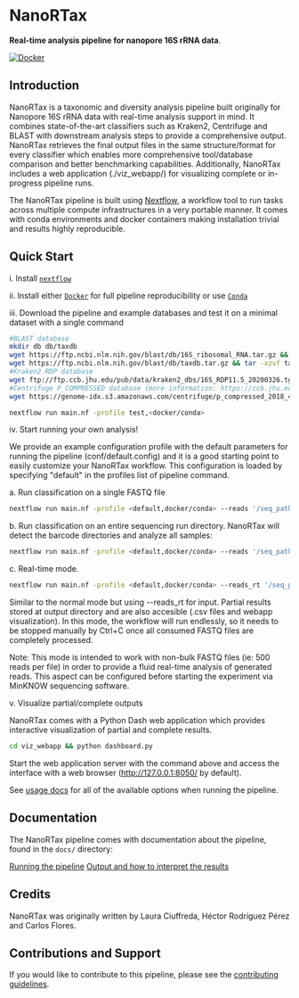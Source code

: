 # NanoRTax

**Real-time analysis pipeline for nanopore 16S rRNA data**.

[![Docker](https://img.shields.io/docker/automated/hecrp/nanortax.svg)](https://hub.docker.com/r/hecrp/nanortax)

## Introduction

NanoRTax is a taxonomic and diversity analysis pipeline built originally for Nanopore 16S rRNA data with real-time analysis support in mind. It combines state-of-the-art classifiers such as Kraken2, Centrifuge and BLAST with downstream analysis steps to provide a comprehensive output. NanoRTax retrieves the final output files in the same structure/format for every classifier which enables more comprehensive tool/database comparison and better benchmarking capabilities. Additionally, NanoRTax includes a web application (./viz_webapp/) for visualizing complete or in-progress pipeline runs. 


The NanoRTax pipeline is built using [Nextflow](https://www.nextflow.io), a workflow tool to run tasks across multiple compute infrastructures in a very portable manner. It comes with conda environments and docker containers making installation trivial and results highly reproducible.

## Quick Start

i. Install [`nextflow`](https://nf-co.re/usage/installation)

ii. Install either [`Docker`](https://docs.docker.com/engine/installation/) for full pipeline reproducibility or use [`Conda`](https://conda.io/miniconda.html)

iii. Download the pipeline and example databases and test it on a minimal dataset with a single command

```bash
#BLAST database
mkdir db db/taxdb
wget https://ftp.ncbi.nlm.nih.gov/blast/db/16S_ribosomal_RNA.tar.gz && tar -xzvf 16S_ribosomal_RNA.tar.gz -C db
wget https://ftp.ncbi.nlm.nih.gov/blast/db/taxdb.tar.gz && tar -xzvf taxdb.tar.gz -C db/taxdb
#Kraken2 RDP database
wget ftp://ftp.ccb.jhu.edu/pub/data/kraken2_dbs/16S_RDP11.5_20200326.tgz && tar -xzvf 16S_RDP11.5_20200326.tgz -C db
#Centrifuge P_COMPRESSED database (more information: https://ccb.jhu.edu/software/centrifuge/manual.shtml#database-download-and-index-building)
wget https://genome-idx.s3.amazonaws.com/centrifuge/p_compressed_2018_4_15.tar.gz && tar -xzvf p_compressed_2018_4_15.tar.gz -C db
```

```bash
nextflow run main.nf -profile test,<docker/conda>
```

iv. Start running your own analysis!

We provide an example configuration profile with the default parameters for running the pipeline (conf/default.config) and it is a good starting point to easily customize your NanoRTax workflow. This configuration is loaded by specifying "default" in the profiles list of pipeline command. 

a. Run classification on a single FASTQ file
```bash
nextflow run main.nf -profile <default,docker/conda> --reads '/seq_path/sample.fastq'
```
b. Run classification on an entire sequencing run directory. NanoRTax will detect the barcode directories and analyze all samples:
```bash
nextflow run main.nf -profile <default,docker/conda> --reads '/seq_path/fastq_pass/**/*.fastq'
```

c. Real-time mode.

```bash
nextflow run main.nf -profile <default,docker/conda> --reads_rt '/seq_path/fastq_pass/**/*.fastq'
```

Similar to the normal mode but using --reads_rt for input. Partial results stored at output directory and are also accesible (.csv files and webapp visualization). In this mode, the workflow will run endlessly, so it needs to be stopped manually by Ctrl+C once all consumed FASTQ files are completely processed.

Note: This mode is intended to work with non-bulk FASTQ files (ie: 500 reads per file) in order to provide a fluid real-time analysis of generated reads. This aspect can be configured before starting the experiment via MinKNOW sequencing software.

v. Visualize partial/complete outputs

NanoRTax comes with a Python Dash web application which provides interactive visualization of partial and complete results.
```bash
cd viz_webapp && python dashboard.py
```
Start the web application server with the command above and access the interface with a web browser (http://127.0.0.1:8050/ by default).

See [usage docs](docs/usage.md) for all of the available options when running the pipeline.


## Documentation

The NanoRTax pipeline comes with documentation about the pipeline, found in the `docs/` directory:

[Running the pipeline](docs/usage.md)
[Output and how to interpret the results](docs/output.md)

## Credits

NanoRTax was originally written by Laura Ciuffreda, Héctor Rodríguez Pérez and Carlos Flores.

## Contributions and Support

If you would like to contribute to this pipeline, please see the [contributing guidelines](.github/CONTRIBUTING.md).

